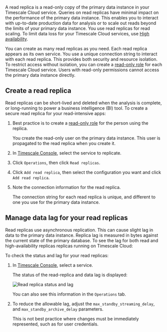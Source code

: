 
A read replica is a read-only copy of the primary data instance in your Timescale Cloud service. Queries on read
replicas have minimal impact on the performance of the primary data instance. This enables you to interact with
up-to-date production data for analysis or to scale out reads beyond the limits of your primary data instance. You use
read replicas for read scaling. To limit data loss for your Timescale Cloud services, use [High availability][ha].

You can create as many read replicas as you need. Each read replica appears as its own service. You use a unique
connection string to interact with each read replica. This provides both security and resource isolation. To restrict
access without isolation, you can create a [read-only role][read-only-role] for each Timescale Cloud service. Users
with read-only permissions cannot access the primary data instance directly.

## Create a read replica

Read replicas can be short-lived and deleted when the analysis is complete, or long-running to power a
business intelligence (BI) tool. To create a secure read replica for your read-intensive apps:

<Procedure>

1. Best practice is to create a [read-only role][read-only-role] for the person using the replica.

   You create the read-only user on the primary data instance. This user is propagated to the read
   replica when you create it.
1. In [Timescale Console][timescale-console-services], select the service to replicate.
1. Click `Operations`, then click `Read replicas`.
1. Click `Add read replica`, then select the configuration you want and click `Add read replica`.
1. Note the connection information for the read replica.

   The connection string for each read replica is unique, and different to one you use for the primary data instance.

</Procedure>

## Manage data lag for your read replicas

Read replicas use asynchronous replication. This can cause slight lag in data to the primary data instance. Replica lag
is measured in bytes against the current state of the primary database. To see the lag for both read and
high-availability replicas replicas running on Timescale Cloud:

To check the status and lag for your read replicas:

<Procedure>

1. In [Timescale Console][timescale-console-services], select a service.

   The status of the read-replica and data lag is displayed:

   ![Read replica status and lag](https://assets.timescale.com/docs/images/read-replica-lag-status.png)

   You can also see this information in the `Operations` tab.

1. To reduce the allowable lag, adjust the `max_standby_streaming_delay`, and `max_standby_archive_delay` parameters.

   This is not best practice where changes must be immediately represented, such as for user credentials.

</Procedure> 



[cloud-login]: https://console.cloud.timescale.com
[ha]: /use-timescale/:currentVersion:/ha-replicas/high-availability/
[read-only-role]: /use-timescale/:currentVersion:/security/read-only-role/#create-a-read-only-user
[timescale-console-services]: https://console.cloud.timescale.com/dashboard/services
